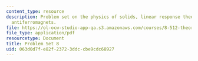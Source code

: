 ```yaml
---
content_type: resource
description: Problem set on the physics of solids, linear response theory, and Heisenberg
  antiferromagnets.
file: https://ol-ocw-studio-app-qa.s3.amazonaws.com/courses/8-512-theory-of-solids-ii-spring-2009/063d0d7fe82f23723ddccbe9cdc68927_MIT8_512s09_2004_pset08.pdf
file_type: application/pdf
resourcetype: Document
title: Problem Set 8
uid: 063d0d7f-e82f-2372-3ddc-cbe9cdc68927
---
```


